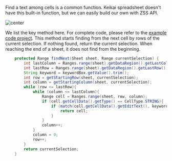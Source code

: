 Find a text among cells is a common function. Keikai spreadsheet doesn't
have this built-in function, but we can easily build our own with ZSS
API.

![ center](Zss-essentials-find-dialog.png " center")

We list the key method here. For complete code, please refer to the [
example code
project](ZK_Spreadsheet_Essentials/Download_Example_Source_Code "wikilink").
This method starts finding from the next cell by rows of the current
selection. If nothing found, return the current selection. When reaching
the end of a sheet, it does not find from the beginning.

``` java
    protected Range findNext(Sheet sheet, Range currentSelection) {
        int lastColumn = Ranges.range(sheet).getDataRegion().getLastColumn();
        int lastRow = Ranges.range(sheet).getDataRegion().getLastRow();
        String keyword = keywordBox.getValue().trim();
        int row = getStartingRow(sheet, currentSelection);
        int column = getStartingColumn(sheet, currentSelection); 
        while (row <= lastRow){
            while (column <= lastColumn){
                Range cell = Ranges.range(sheet, row, column);
                if (cell.getCellData().getType() == CellType.STRING){
                    if (match(cell.getCellData().getEditText(), keyword)){
                        return cell;
                    }
                }
                column++;
            }
            column = 0;
            row++;
        }
        return currentSelection;
    }
```

